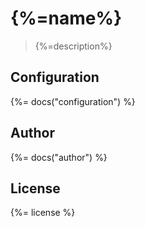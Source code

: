 # {%=name%}

> {%=description%}

## Configuration
{%= docs("configuration") %}

## Author
{%= docs("author") %}

## License
{%= license %}
